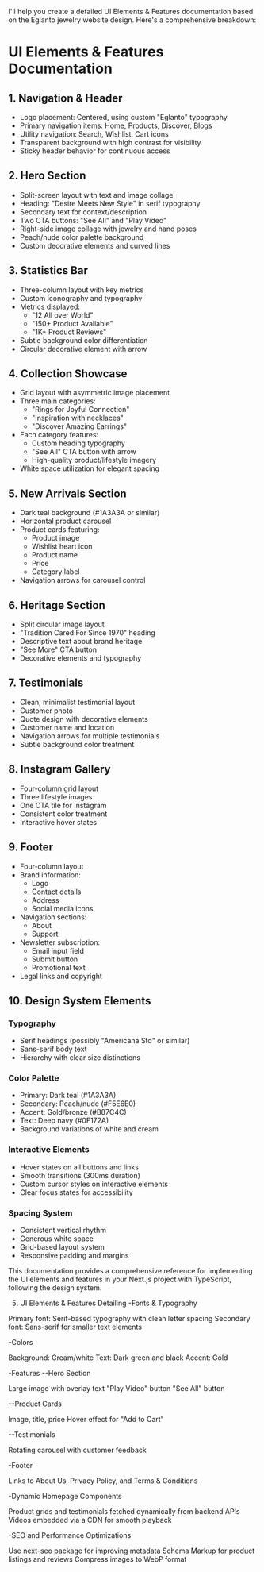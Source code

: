 I'll help you create a detailed UI Elements & Features documentation based on the Eglanto jewelry website design. Here's a comprehensive breakdown:

# UI Elements & Features Documentation

## 1. Navigation & Header
- Logo placement: Centered, using custom "Eglanto" typography
- Primary navigation items: Home, Products, Discover, Blogs
- Utility navigation: Search, Wishlist, Cart icons
- Transparent background with high contrast for visibility
- Sticky header behavior for continuous access

## 2. Hero Section
- Split-screen layout with text and image collage
- Heading: "Desire Meets New Style" in serif typography
- Secondary text for context/description
- Two CTA buttons: "See All" and "Play Video"
- Right-side image collage with jewelry and hand poses
- Peach/nude color palette background
- Custom decorative elements and curved lines

## 3. Statistics Bar
- Three-column layout with key metrics
- Custom iconography and typography
- Metrics displayed:
  - "12 All over World"
  - "150+ Product Available"
  - "1K+ Product Reviews"
- Subtle background color differentiation
- Circular decorative element with arrow

## 4. Collection Showcase
- Grid layout with asymmetric image placement
- Three main categories:
  - "Rings for Joyful Connection"
  - "Inspiration with necklaces"
  - "Discover Amazing Earrings"
- Each category features:
  - Custom heading typography
  - "See All" CTA button with arrow
  - High-quality product/lifestyle imagery
- White space utilization for elegant spacing

## 5. New Arrivals Section
- Dark teal background (#1A3A3A or similar)
- Horizontal product carousel
- Product cards featuring:
  - Product image
  - Wishlist heart icon
  - Product name
  - Price
  - Category label
- Navigation arrows for carousel control

## 6. Heritage Section
- Split circular image layout
- "Tradition Cared For Since 1970" heading
- Descriptive text about brand heritage
- "See More" CTA button
- Decorative elements and typography

## 7. Testimonials
- Clean, minimalist testimonial layout
- Customer photo
- Quote design with decorative elements
- Customer name and location
- Navigation arrows for multiple testimonials
- Subtle background color treatment

## 8. Instagram Gallery
- Four-column grid layout
- Three lifestyle images
- One CTA tile for Instagram
- Consistent color treatment
- Interactive hover states

## 9. Footer
- Four-column layout
- Brand information:
  - Logo
  - Contact details
  - Address
  - Social media icons
- Navigation sections:
  - About
  - Support
- Newsletter subscription:
  - Email input field
  - Submit button
  - Promotional text
- Legal links and copyright

## 10. Design System Elements
### Typography
- Serif headings (possibly "Americana Std" or similar)
- Sans-serif body text
- Hierarchy with clear size distinctions

### Color Palette
- Primary: Dark teal (#1A3A3A)
- Secondary: Peach/nude (#F5E6E0)
- Accent: Gold/bronze (#B87C4C)
- Text: Deep navy (#0F172A)
- Background variations of white and cream

### Interactive Elements
- Hover states on all buttons and links
- Smooth transitions (300ms duration)
- Custom cursor styles on interactive elements
- Clear focus states for accessibility

### Spacing System
- Consistent vertical rhythm
- Generous white space
- Grid-based layout system
- Responsive padding and margins

This documentation provides a comprehensive reference for implementing the UI elements and features in your Next.js project with TypeScript, following the design system.


5. UI Elements & Features Detailing
-Fonts & Typography

Primary font: Serif-based typography with clean letter spacing
Secondary font: Sans-serif for smaller text elements

-Colors

Background: Cream/white
Text: Dark green and black
Accent: Gold

-Features
--Hero Section

Large image with overlay text
"Play Video" button
"See All" button

--Product Cards

Image, title, price
Hover effect for "Add to Cart"

--Testimonials

Rotating carousel with customer feedback

-Footer

Links to About Us, Privacy Policy, and Terms & Conditions

-Dynamic Homepage Components

Product grids and testimonials fetched dynamically from backend APIs
Videos embedded via a CDN for smooth playback

-SEO and Performance Optimizations

Use next-seo package for improving metadata
Schema Markup for product listings and reviews
Compress images to WebP format